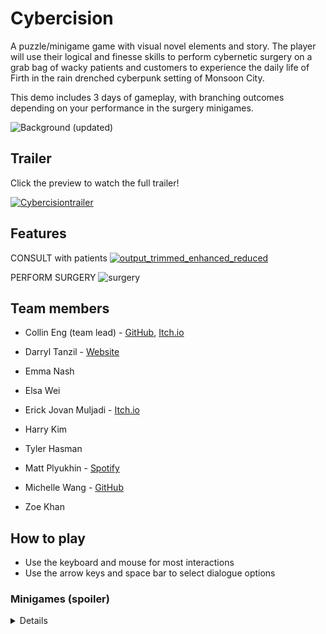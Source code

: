 # Cybercision
A puzzle/minigame game with visual novel elements and story. The player will use their logical and finesse skills to perform cybernetic surgery on a grab bag of wacky patients and customers to experience the daily life of Firth in the rain drenched cyberpunk setting of Monsoon City.

This demo includes 3 days of gameplay, with branching outcomes depending on your performance in the surgery minigames.

![Background (updated)](https://user-images.githubusercontent.com/38707101/228959550-60549faf-be62-426b-92f5-0e133a637b7a.jpeg)


## Trailer
Click the preview to watch the full trailer!

[![Cybercisiontrailer](https://user-images.githubusercontent.com/38707101/228961175-21f3fb4d-a65d-4901-ab31-899fbc890b5f.gif)](https://youtu.be/Jm9CNRt4ads)

## Features
CONSULT with patients
[![output_trimmed_enhanced_reduced](https://user-images.githubusercontent.com/38707101/228957880-41809446-3a4c-4efa-bdf7-2933db1d2cfd.gif)]()


PERFORM SURGERY
![surgery](https://user-images.githubusercontent.com/38707101/228958544-9014edc3-aaa0-4aa3-b329-5b8d892b58ea.gif)


## Team members
- Collin Eng (team lead) - [GitHub](https://github.com/engineereng), [Itch.io](https://engineereng.itch.io/)

- Darryl Tanzil - [Website](https://www.darrylt.me/)

- Emma Nash

- Elsa Wei

- Erick Jovan Muljadi - [Itch.io](https://erickj.itch.io/)

- Harry Kim

- Tyler Hasman

- Matt Plyukhin - [Spotify](https://open.spotify.com/artist/4b7wNptmHZ7b4jAl5YYGU7?si=W1waA-_FTHqd-KCvA35g0Q)

- Michelle Wang - [GitHub](https://github.com/skyleapa)

- Zoe Khan

## How to play
- Use the keyboard and mouse for most interactions
- Use the arrow keys and space bar to select dialogue options

### Minigames (spoiler)
<details>

- When debugging a chip, click to shoot the spiders before time runs out! Your shots recharge over time.

- When charging a battery, trace your mouse over the electric circuit

- When wiring a hand, drag the correct wire to the glowing slot on the wiggling finger. Click rapidly to extinguish any fires so your charge does not run out!

- When restarting a heart, watch the cursor as it passes over the two icons. Press left click to activate one icon, and right click to activate the other. Continue pumping the art until time runs out and it is stable!
</details>
